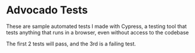 # Advocado Tests
These are sample automated tests I made with Cypress, a testing tool that tests anything that runs in a browser, even without access to the codebase

The first 2 tests will pass, and the 3rd is a failing test.
